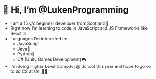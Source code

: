 # 👋 Hi, I’m @LukenProgramming

- I am a 15 y/o beginner developer from Scotland 🏴󠁧󠁢󠁳󠁣󠁴󠁿
- Right now I'm learning to code in JavaScript and JS Frameworks like React ⚛️
- Languages I'm interested in:
  - JavaScript
  - Java🍵
  - Python🐍
  - C# (Unity Games Development)🎮
- I'm doing Higher Level CompSci @ School this year and hope to go on to do CS at Uni 🧑‍🎓
